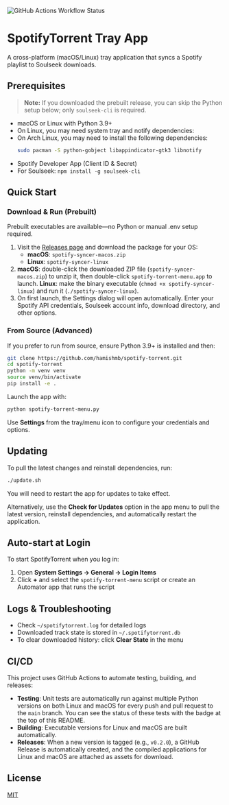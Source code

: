 ![GitHub Actions Workflow Status](https://img.shields.io/github/actions/workflow/status/Slaymish/Spotify-Download-Syncer/.github%2Fworkflows%2Fci.yml?branch=main)

# SpotifyTorrent Tray App

A cross-platform (macOS/Linux) tray application that syncs a Spotify playlist to Soulseek downloads.

## Prerequisites

> **Note:** If you downloaded the prebuilt release, you can skip the Python setup below; only `soulseek-cli` is required.

- macOS or Linux with Python 3.9+
- On Linux, you may need system tray and notify dependencies:
- On Arch Linux, you may need to install the following dependencies:
    ```bash
    sudo pacman -S python-gobject libappindicator-gtk3 libnotify
    ```
- Spotify Developer App (Client ID & Secret)
- For Soulseek: `npm install -g soulseek-cli`

## Quick Start

### Download & Run (Prebuilt)

Prebuilt executables are available—no Python or manual .env setup required.

1. Visit the [Releases page](https://github.com/Slaymish/Spotify-Download-Syncer/releases) and download the package for your OS:
   - **macOS**: `spotify-syncer-macos.zip`
   - **Linux**: `spotify-syncer-linux`
2. **macOS**: double-click the downloaded ZIP file (`spotify-syncer-macos.zip`) to unzip it, then double-click `spotify-torrent-menu.app` to launch.
   **Linux**: make the binary executable (`chmod +x spotify-syncer-linux`) and run it (`./spotify-syncer-linux`).
3. On first launch, the Settings dialog will open automatically. Enter your Spotify API credentials, Soulseek account info, download directory, and other options.

### From Source (Advanced)

If you prefer to run from source, ensure Python 3.9+ is installed and then:

```bash
git clone https://github.com/hamishmb/spotify-torrent.git
cd spotify-torrent
python -m venv venv
source venv/bin/activate
pip install -e .
```

Launch the app with:

```bash
python spotify-torrent-menu.py
```

Use **Settings** from the tray/menu icon to configure your credentials and options.

## Updating

To pull the latest changes and reinstall dependencies, run:

```bash
./update.sh
```
You will need to restart the app for updates to take effect.

Alternatively, use the **Check for Updates** option in the app menu to pull the latest version, reinstall dependencies, and automatically restart the application.

## Auto-start at Login

To start SpotifyTorrent when you log in:

1. Open **System Settings → General → Login Items**
2. Click **+** and select the `spotify-torrent-menu` script or create an Automator app that runs the script

## Logs & Troubleshooting

- Check `~/spotifytorrent.log` for detailed logs
- Downloaded track state is stored in `~/.spotifytorrent.db`
- To clear downloaded history: click **Clear State** in the menu

## CI/CD

This project uses GitHub Actions to automate testing, building, and releases:

- **Testing**: Unit tests are automatically run against multiple Python versions on both Linux and macOS for every push and pull request to the `main` branch. You can see the status of these tests with the badge at the top of this README.
- **Building**: Executable versions for Linux and macOS are built automatically.
- **Releases**: When a new version is tagged (e.g., `v0.2.0`), a GitHub Release is automatically created, and the compiled applications for Linux and macOS are attached as assets for download.

## License

[MIT](LICENSE)
